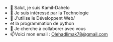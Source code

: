 - 👋 Salut, je suis Kamil-Dahelo
- 👀 Je suis intéressé par la Technologie
- 🌱 J'utilise le Développent Web/ 
- et la programmation de python
- 💞️ Je cherche à collaborer avec vous
- 📫Voici mon email :  Olehadlimak78@gmail.com

<!---
Limak78Olehad/Limak78Olehad is a ✨ special ✨ repository because its `README.md` (this file) appears on your GitHub profile.
You can click the Preview link to take a look at your changes.
--->
